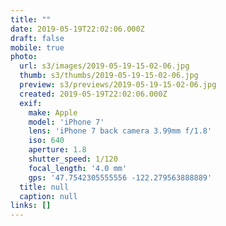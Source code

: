 ```yaml
---
title: ""
date: 2019-05-19T22:02:06.000Z
draft: false
mobile: true
photo:
  url: s3/images/2019-05-19-15-02-06.jpg
  thumb: s3/thumbs/2019-05-19-15-02-06.jpg
  preview: s3/previews/2019-05-19-15-02-06.jpg
  created: 2019-05-19T22:02:06.000Z
  exif:
    make: Apple
    model: 'iPhone 7'
    lens: 'iPhone 7 back camera 3.99mm f/1.8'
    iso: 640
    aperture: 1.8
    shutter_speed: 1/120
    focal_length: '4.0 mm'
    gps: '47.7542305555556 -122.279563888889'
  title: null
  caption: null
links: []
---
```


